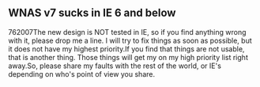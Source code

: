 <article><h2>WNAS v7 sucks in IE 6 and below</h2><time><span class="day">7</span><span class="month">6</span><span class="year">2007</span></time>The new design is NOT tested in IE, so if you find anything wrong with it, please drop me a line. I will try to fix things as soon as possible, but it does not have my highest priority.If you find that things are not usable, that is another thing. Those things will get my on my high priority list right away.So, please share my faults with the rest of the world, or IE's depending on who's point of view you share.</article>